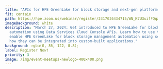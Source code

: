 ```yaml
---
title: "APIs for HPE GreenLake for block storage and next-gen platforms "
fit: contain
path: https://hpe.zoom.us/webinar/register/2317026434715/WN_K7U3uifFQqaibyjqyHVyQA
imageBackground: white
description: "March 27, 2024: Get introduced to HPE GreenLake for block storage
  automation using Data Services Cloud Console APIs. Learn how to use them to
  enable HPE GreenLake for block storage management automation using scripts and
  how they can be integrated into custom-built applications."
background: rgba(0, 86, 122, 0.8);
label: Register Now!
priority: 3
image: /img/event-meetups-newlogo-400x400.png
---
```

